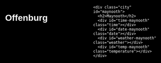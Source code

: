 <!DOCTYPE html>
<html lang="de">
<head>
  <meta charset="UTF-8" />
  <meta name="viewport" content="width=device-width, initial-scale=1.0"/>
  <title>Smart Mirror – Offenburg & Maynooth</title>
  <style>
    html, body {
      margin: 0;
      height: 100%;
      background-color: black;
      color: white;
      font-family: 'Arial', sans-serif;
    }

    body {
      display: flex;
      flex-direction: column;
      justify-content: center;  /* Vertikal zentrieren */
      align-items: center;      /* Horizontal zentrieren */
      height: 100vh;
      padding: 20px;
      box-sizing: border-box;
      text-align: center;
    }

    #quote {
      font-size: 1.8em;
      font-style: italic;
      color: white;
      margin: 0 0 8px 0;
      max-width: 90%;
      user-select: none;
    }

    .container {
      display: flex;
      justify-content: center;
      gap: 80px; /* Abstand zwischen den Städten */
      max-width: 1200px;
      width: 100%;
    }

    .city {
      flex: 1;
      min-width: 200px;
    }

    .city h2 {
      font-size: 2em;
      margin-bottom: 10px;
    }

    .time {
      font-size: 4em;
      line-height: 1;
    }

    .date {
      font-size: 1.5em;
      margin-top: 10px;
    }

    .weather {
      font-size: 1.5em;
      margin-top: 20px;
    }

    .temperature {
      font-size: 1.5em;
    }
  </style>
</head>
<body>
  <div id="quote"></div>

  <div class="container">
    <div class="city" id="offenburg">
      <h2>Offenburg</h2>
      <div id="time-offenburg" class="time"></div>
      <div id="date-offenburg" class="date"></div>
      <div id="weather-offenburg" class="weather"></div>
      <div id="temp-offenburg" class="temperature"></div>
    </div>

    <div class="city" id="maynooth">
      <h2>Maynooth</h2>
      <div id="time-maynooth" class="time"></div>
      <div id="date-maynooth" class="date"></div>
      <div id="weather-maynooth" class="weather"></div>
      <div id="temp-maynooth" class="temperature"></div>
    </div>
  </div>

  <script>
    const apiKey = '6184da7482d2c3270344dba8a5e27b1b';

    const johannesQuotes = [
      "Ein Tag ohne Lachen ist ein verlorener Tag.",
      "Mach das Beste aus dem, was du hast.",
      "Manchmal sind es die kleinen Dinge, die den Unterschied machen.",
      "Glaube an dich selbst und alles ist möglich.",
      "Die beste Zeit für einen Neuanfang ist jetzt.",
      "Jeder Moment ist eine neue Chance.",
      "Mut steht am Anfang des Handelns, Glück am Ende.",
      "Es gibt keine Zufälle, nur Begegnungen.",
      "Nicht weil es schwer ist, wagen wir es nicht, sondern weil wir es nicht wagen, ist es schwer.",
      "Träume nicht dein Leben, lebe deinen Traum."
    ];

    function updateQuote() {
      const day = new Date().getDate();
      const index = day % johannesQuotes.length;
      document.getElementById('quote').innerText = johannesQuotes[index];
    }

    function updateTime() {
      const now = new Date();

      const offenburgTime = new Intl.DateTimeFormat('de-DE', {
        timeZone: 'Europe/Berlin',
        hour: '2-digit',
        minute: '2-digit',
        second: '2-digit'
      }).format(now);
      const offenburgDate = new Intl.DateTimeFormat('de-DE', {
        timeZone: 'Europe/Berlin',
        weekday: 'long',
        year: 'numeric',
        month: 'long',
        day: 'numeric'
      }).format(now);
      document.getElementById('time-offenburg').innerText = offenburgTime;
      document.getElementById('date-offenburg').innerText = offenburgDate;

      const maynoothTime = new Intl.DateTimeFormat('de-DE', {
        timeZone: 'Europe/Dublin',
        hour: '2-digit',
        minute: '2-digit',
        second: '2-digit'
      }).format(now);
      const maynoothDate = new Intl.DateTimeFormat('de-DE', {
        timeZone: 'Europe/Dublin',
        weekday: 'long',
        year: 'numeric',
        month: 'long',
        day: 'numeric'
      }).format(now);
      document.getElementById('time-maynooth').innerText = maynoothTime;
      document.getElementById('date-maynooth').innerText = maynoothDate;
    }

    async function fetchWeather(city, tempId, weatherId) {
      const url = `https://api.openweathermap.org/data/2.5/weather?q=${city}&units=metric&lang=de&appid=${apiKey}`;

      try {
        const response = await fetch(url);
        const data = await response.json();

        const temp = data.main.temp.toFixed(1);
        const weatherDesc = data.weather[0].description;

        document.getElementById(tempId).innerText = `${temp}\u00B0C`;
        document.getElementById(weatherId).innerText =
          weatherDesc.charAt(0).toUpperCase() + weatherDesc.slice(1);

        if (city.startsWith('Offenburg')) {
          window.offenburgWeatherData = data;
        }
      } catch (error) {
        console.error('Fehler beim Abrufen der Wetterdaten:', error);
        document.getElementById(weatherId).innerText = 'Wetterdaten nicht verfügbar';
        document.getElementById(tempId).innerText = '';
      }
    }

    function initialize() {
      updateQuote();
      updateTime();
      fetchWeather('Offenburg,de', 'temp-offenburg', 'weather-offenburg');
      fetchWeather('Maynooth,ie', 'temp-maynooth', 'weather-maynooth');

      setInterval(updateTime, 1000);
      setInterval(() => {
        fetchWeather('Offenburg,de', 'temp-offenburg', 'weather-offenburg');
        fetchWeather('Maynooth,ie', 'temp-maynooth', 'weather-maynooth');
      }, 600000);
      setInterval(updateQuote, 86400000);
    }

    window.onload = initialize;
  </script>
</body>
</html>

